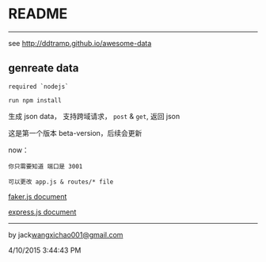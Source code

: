 # README
----
see http://ddtramp.github.io/awesome-data

## genreate data

    required `nodejs`

    run npm install


生成 json data， 支持跨域请求， `post` & `get`, 返回 json

这是第一个版本 beta-version，后续会更新


 now：

	你只需要知道 端口是 3001

	可以更改 app.js & routes/* file

[faker.js document](#https://github.com/marak/faker.js)

[express.js document](#http://expressjs.com/)

----

by jack<wangxichao001@gmail.com>

4/10/2015 3:44:43 PM
